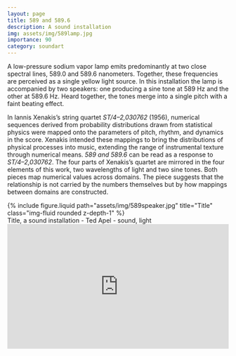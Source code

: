 ```yaml
---
layout: page
title: 589 and 589.6
description: A sound installation
img: assets/img/589lamp.jpg
importance: 90
category: soundart
---
```


A low-pressure sodium vapor lamp emits predominantly at two close spectral lines, 589.0 and 589.6 nanometers. Together, these frequencies are perceived as a single yellow light source. In this installation the lamp is accompanied by two speakers: one producing a sine tone at 589 Hz and the other at 589.6 Hz. Heard together, the tones merge into a single pitch with a faint beating effect.


In Iannis Xenakis’s string quartet *ST/4–2,030762* (1956), numerical sequences derived from probability distributions drawn from statistical physics were mapped onto the parameters of pitch, rhythm, and dynamics in the score. Xenakis intended these mappings to bring the distributions of physical processes into music, extending the range of instrumental texture through numerical means. *589 and 589.6* can be read as a response to *ST/4–2,030762*. The four parts of Xenakis’s quartet are mirrored in the four elements of this work, two wavelengths of light and two sine tones. Both pieces map numerical values across domains. The piece suggests that the relationship is not carried by the numbers themselves but by how mappings between domains are constructed.


<div class="row">
    <div class="col-sm mt-3 mt-md-0">
        {% include figure.liquid path="assets/img/589speaker.jpg" title="Title" class="img-fluid rounded z-depth-1" %}
    </div>
</div>
<div class="caption">
    Title, a sound installation - Ted Apel - sound, light

</div>

<div style="padding:56.25% 0 0 0;position:relative;"><iframe src="https://player.vimeo.com/video/77733791?h=56e7492608&title=0&byline=0&portrait=0" style="position:absolute;top:0;left:0;width:100%;height:100%;" frameborder="0" allow="autoplay; fullscreen; picture-in-picture" allowfullscreen></iframe></div><script src="https://player.vimeo.com/api/player.js"></script>

